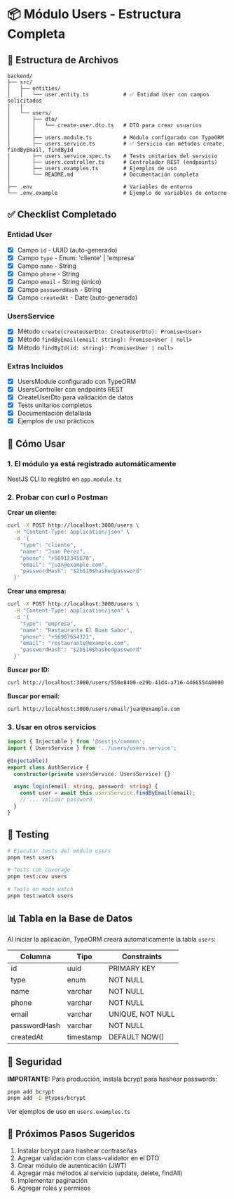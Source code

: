 # 📦 Módulo Users - Estructura Completa

## 📁 Estructura de Archivos

```
backend/
├── src/
│   ├── entities/
│   │   └── user.entity.ts           # ✅ Entidad User con campos solicitados
│   │
│   └── users/
│       ├── dto/
│       │   └── create-user.dto.ts   # DTO para crear usuarios
│       │
│       ├── users.module.ts          # Módulo configurado con TypeORM
│       ├── users.service.ts         # ✅ Servicio con métodos create, findByEmail, findById
│       ├── users.service.spec.ts    # Tests unitarios del servicio
│       ├── users.controller.ts      # Controlador REST (endpoints)
│       ├── users.examples.ts        # Ejemplos de uso
│       └── README.md                # Documentación completa
│
├── .env                             # Variables de entorno
└── .env.example                     # Ejemplo de variables de entorno
```

## ✅ Checklist Completado

### Entidad User
- [x] Campo `id` - UUID (auto-generado)
- [x] Campo `type` - Enum: 'cliente' | 'empresa'
- [x] Campo `name` - String
- [x] Campo `phone` - String
- [x] Campo `email` - String (único)
- [x] Campo `passwordHash` - String
- [x] Campo `createdAt` - Date (auto-generado)

### UsersService
- [x] Método `create(createUserDto: CreateUserDto): Promise<User>`
- [x] Método `findByEmail(email: string): Promise<User | null>`
- [x] Método `findById(id: string): Promise<User | null>`

### Extras Incluidos
- [x] UsersModule configurado con TypeORM
- [x] UsersController con endpoints REST
- [x] CreateUserDto para validación de datos
- [x] Tests unitarios completos
- [x] Documentación detallada
- [x] Ejemplos de uso prácticos

## 🚀 Cómo Usar

### 1. El módulo ya está registrado automáticamente
NestJS CLI lo registró en `app.module.ts`

### 2. Probar con curl o Postman

**Crear un cliente:**
```bash
curl -X POST http://localhost:3000/users \
  -H "Content-Type: application/json" \
  -d '{
    "type": "cliente",
    "name": "Juan Pérez",
    "phone": "+56912345678",
    "email": "juan@example.com",
    "passwordHash": "$2b$10$hashedpassword"
  }'
```

**Crear una empresa:**
```bash
curl -X POST http://localhost:3000/users \
  -H "Content-Type: application/json" \
  -d '{
    "type": "empresa",
    "name": "Restaurante El Buen Sabor",
    "phone": "+56987654321",
    "email": "restaurante@example.com",
    "passwordHash": "$2b$10$hashedpassword"
  }'
```

**Buscar por ID:**
```bash
curl http://localhost:3000/users/550e8400-e29b-41d4-a716-446655440000
```

**Buscar por email:**
```bash
curl http://localhost:3000/users/email/juan@example.com
```

### 3. Usar en otros servicios

```typescript
import { Injectable } from '@nestjs/common';
import { UsersService } from '../users/users.service';

@Injectable()
export class AuthService {
  constructor(private usersService: UsersService) {}

  async login(email: string, password: string) {
    const user = await this.usersService.findByEmail(email);
    // ... validar password
  }
}
```

## 🧪 Testing

```bash
# Ejecutar tests del módulo users
pnpm test users

# Tests con coverage
pnpm test:cov users

# Tests en modo watch
pnpm test:watch users
```

## 📊 Tabla en la Base de Datos

Al iniciar la aplicación, TypeORM creará automáticamente la tabla `users`:

| Columna      | Tipo      | Constraints        |
|--------------|-----------|-------------------|
| id           | uuid      | PRIMARY KEY       |
| type         | enum      | NOT NULL          |
| name         | varchar   | NOT NULL          |
| phone        | varchar   | NOT NULL          |
| email        | varchar   | UNIQUE, NOT NULL  |
| passwordHash | varchar   | NOT NULL          |
| createdAt    | timestamp | DEFAULT NOW()     |

## 🔐 Seguridad

**IMPORTANTE:** Para producción, instala bcrypt para hashear passwords:

```bash
pnpm add bcrypt
pnpm add -D @types/bcrypt
```

Ver ejemplos de uso en `users.examples.ts`

## 📝 Próximos Pasos Sugeridos

1. Instalar bcrypt para hashear contraseñas
2. Agregar validación con class-validator en el DTO
3. Crear módulo de autenticación (JWT)
4. Agregar más métodos al servicio (update, delete, findAll)
5. Implementar paginación
6. Agregar roles y permisos
